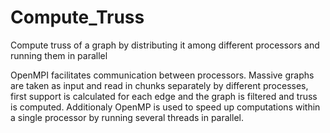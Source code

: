 # Compute_Truss
Compute truss of a graph by distributing it among different processors and running them in parallel

OpenMPI facilitates communication between processors. Massive graphs are taken as input and read in chunks separately by different processes, first support is calculated for each edge and the graph is filtered and truss is computed. Additionaly OpenMP is used to speed up computations within a single processor by running several threads in parallel.
